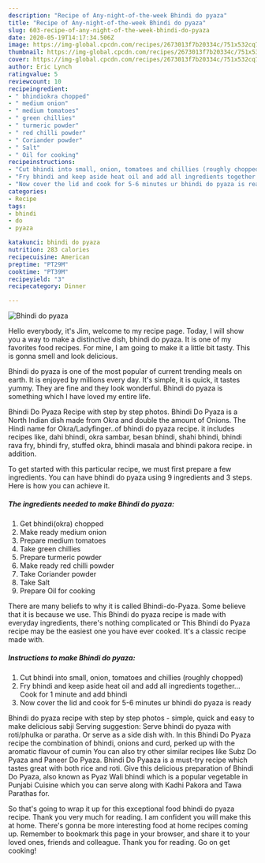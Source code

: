 ```yaml
---
description: "Recipe of Any-night-of-the-week Bhindi do pyaza"
title: "Recipe of Any-night-of-the-week Bhindi do pyaza"
slug: 603-recipe-of-any-night-of-the-week-bhindi-do-pyaza
date: 2020-05-19T14:17:34.506Z
image: https://img-global.cpcdn.com/recipes/2673013f7b20334c/751x532cq70/bhindi-do-pyaza-recipe-main-photo.jpg
thumbnail: https://img-global.cpcdn.com/recipes/2673013f7b20334c/751x532cq70/bhindi-do-pyaza-recipe-main-photo.jpg
cover: https://img-global.cpcdn.com/recipes/2673013f7b20334c/751x532cq70/bhindi-do-pyaza-recipe-main-photo.jpg
author: Eric Lynch
ratingvalue: 5
reviewcount: 10
recipeingredient:
- " bhindiokra chopped"
- " medium onion"
- " medium tomatoes"
- " green chillies"
- " turmeric powder"
- " red chilli powder"
- " Coriander powder"
- " Salt"
- " Oil for cooking"
recipeinstructions:
- "Cut bhindi into small, onion, tomatoes and chillies (roughly chopped)"
- "Fry bhindi and keep aside heat oil and add all ingredients together... Cook for 1 minute and add bhindi"
- "Now cover the lid and cook for 5-6 minutes ur bhindi do pyaza is ready"
categories:
- Recipe
tags:
- bhindi
- do
- pyaza

katakunci: bhindi do pyaza 
nutrition: 283 calories
recipecuisine: American
preptime: "PT29M"
cooktime: "PT39M"
recipeyield: "3"
recipecategory: Dinner

---
```



![Bhindi do pyaza](https://img-global.cpcdn.com/recipes/2673013f7b20334c/751x532cq70/bhindi-do-pyaza-recipe-main-photo.jpg)

Hello everybody, it's Jim, welcome to my recipe page. Today, I will show you a way to make a distinctive dish, bhindi do pyaza. It is one of my favorites food recipes. For mine, I am going to make it a little bit tasty. This is gonna smell and look delicious.

Bhindi do pyaza is one of the most popular of current trending meals on earth. It is enjoyed by millions every day. It's simple, it is quick, it tastes yummy. They are fine and they look wonderful. Bhindi do pyaza is something which I have loved my entire life.

Bhindi Do Pyaza Recipe with step by step photos. Bhindi Do Pyaza is a North Indian dish made from Okra and double the amount of Onions. The Hindi name for Okra/Ladyfinger..of bhindi do pyaza recipe. it includes recipes like, dahi bhindi, okra sambar, besan bhindi, shahi bhindi, bhindi rava fry, bhindi fry, stuffed okra, bhindi masala and bhindi pakora recipe. in addition.


To get started with this particular recipe, we must first prepare a few ingredients. You can have bhindi do pyaza using 9 ingredients and 3 steps. Here is how you can achieve it.

<!--inarticleads1-->

##### The ingredients needed to make Bhindi do pyaza:

1. Get  bhindi(okra) chopped
1. Make ready  medium onion
1. Prepare  medium tomatoes
1. Take  green chillies
1. Prepare  turmeric powder
1. Make ready  red chilli powder
1. Take  Coriander powder
1. Take  Salt
1. Prepare  Oil for cooking


There are many beliefs to why it is called Bhindi-do-Pyaza. Some believe that it is because we use. This Bhindi do pyaza recipe is made with everyday ingredients, there&#39;s nothing complicated or This Bhindi do Pyaza recipe may be the easiest one you have ever cooked. It&#39;s a classic recipe made with. 

<!--inarticleads2-->

##### Instructions to make Bhindi do pyaza:

1. Cut bhindi into small, onion, tomatoes and chillies (roughly chopped)
1. Fry bhindi and keep aside heat oil and add all ingredients together... Cook for 1 minute and add bhindi
1. Now cover the lid and cook for 5-6 minutes ur bhindi do pyaza is ready


Bhindi do pyaza recipe with step by step photos - simple, quick and easy to make delicious sabji Serving suggestion: Serve bhindi do pyaza with roti/phulka or paratha. Or serve as a side dish with. In this Bhindi Do Pyaza recipe the combination of bhindi, onions and curd, perked up with the aromatic flavour of cumin You can also try other similar recipes like Subz Do Pyaza and Paneer Do Pyaza. Bhindi Do Pyaaza is a must-try recipe which tastes great with both rice and roti. Give this delicious preparation of Bhindi Do Pyaza, also known as Pyaz Wali bhindi which is a popular vegetable in Punjabi Cuisine which you can serve along with Kadhi Pakora and Tawa Parathas for. 

So that's going to wrap it up for this exceptional food bhindi do pyaza recipe. Thank you very much for reading. I am confident you will make this at home. There's gonna be more interesting food at home recipes coming up. Remember to bookmark this page in your browser, and share it to your loved ones, friends and colleague. Thank you for reading. Go on get cooking!
